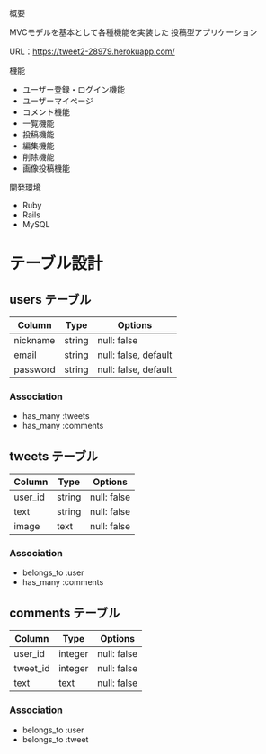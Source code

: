 概要

MVCモデルを基本として各種機能を実装した
投稿型アプリケーション

URL：https://tweet2-28979.herokuapp.com/

機能
* ユーザー登録・ログイン機能
* ユーザーマイページ
* コメント機能
* 一覧機能
* 投稿機能
* 編集機能
* 削除機能
* 画像投稿機能

開発環境
* Ruby 
* Rails 
* MySQL

# テーブル設計

## users テーブル

| Column             | Type   | Options                       |
| ------------------ | ------ | ------------------------------|
| nickname           | string | null: false                   |
| email              | string | null: false, default          |
| password           | string | null: false, default          |

### Association

- has_many :tweets
- has_many :comments

## tweets テーブル

| Column             | Type   | Options                       |
| ------------------ | ------ | ------------------------------|
| user_id            | string | null: false                   |
| text               | string | null: false                   |
| image              | text   | null: false                   |

### Association

- belongs_to :user
- has_many   :comments

## comments テーブル

| Column             | Type   | Options                       |
| ------------------ | ------ | ------------------------------|
| user_id            | integer| null: false                   |
| tweet_id           | integer| null: false                   |
| text               | text   | null: false                   |

### Association

- belongs_to :user
- belongs_to :tweet
